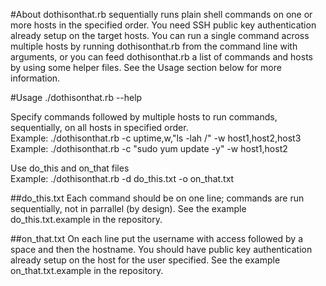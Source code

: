 #About 
dothisonthat.rb sequentially runs plain shell commands on one or more hosts in the specified order.  You need SSH public key authentication already setup on the target hosts.  You can run a single command across multiple hosts by running dothisonthat.rb from the command line with arguments, or you can feed dothisonthat.rb a list of commands and hosts by using some helper files.  See the Usage section below for more information.

#Usage
./dothisonthat.rb --help<p>

Specify commands followed by multiple hosts to run commands, sequentially, on all hosts in specified order.<br>
Example: ./dothisonthat.rb -c uptime,w,"ls -lah /" -w host1,host2,host3<br>
Example: ./dothisonthat.rb -c "sudo yum update -y" -w host1,host2<br>

Use do_this and on_that files<br>
Example: ./dothisonthat.rb -d do_this.txt -o on_that.txt<br>

##do_this.txt
Each command should be on one line; commands are run sequentially, not in parrallel (by design).  See the example do_this.txt.example in the repository.

##on_that.txt
On each line put the username with access followed by a space and then the hostname.  You should have public key authentication already setup on the host for the user specified.  See the example on_that.txt.example in the repository.
